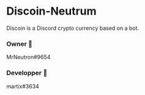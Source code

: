 # Discoin-Neutrum

Discoin is a Discord crypto currency based on a bot.

### Owner 🧭
MrNeutron#9654

### Developper 🔧
martix#3634


